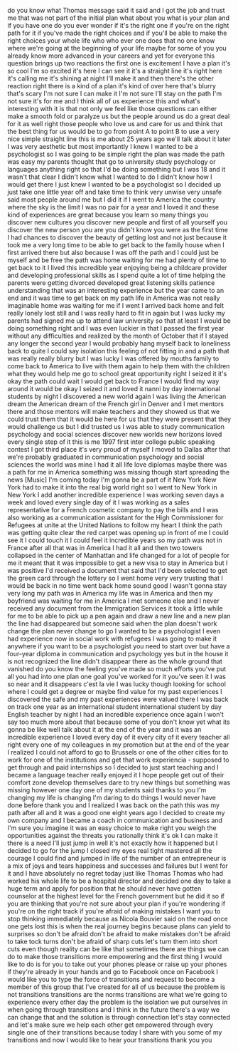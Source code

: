 
do you know what Thomas message said it
said and I got the job and trust me that
was not part of the initial plan what
about you what is your plan and if you
have one do you ever wonder if it&#39;s the
right one if you&#39;re on the right path
for it if you&#39;ve made the right choices
and if you&#39;ll be able to make the right
choices your whole life who who ever one
does that no one know where we&#39;re going
at the beginning of your life maybe for
some of you you already know more
advanced in your careers and yet for
everyone this question brings up two
reactions
the first one is excitement I have a
plan it&#39;s so cool I&#39;m so excited it&#39;s
here I can see it it&#39;s a straight line
it&#39;s right here it&#39;s calling me it&#39;s
shining at night I&#39;ll make it and then
there&#39;s the other reaction right there
is a kind of a plan it&#39;s kind of over
here that&#39;s blurry that&#39;s scary
I&#39;m not sure I can make it I&#39;m not sure
I&#39;ll stay on the path I&#39;m not sure it&#39;s
for me and I think all of us experience
this and what&#39;s interesting with it is
that not only we feel like those
questions can either make a smooth fold
or paralyze us but the people around us
do a great deal for it as well right
those people who love us and care for us
and think that the best thing for us
would be to go from point A to point B
to use a very nice simple straight line
this is me
about 25 years ago we&#39;ll talk about it
later
I was very aesthetic but most
importantly I knew I wanted to be a
psychologist so I was going to be simple
right the plan was made the path was
easy my parents thought that go to
university study psychology or languages
anything right so that I&#39;d be doing
something but I was 18 and it wasn&#39;t
that clear I didn&#39;t know what I wanted
to do I didn&#39;t know how I would get
there
I just knew I wanted to be a
psychologist so I decided up just take
one little year off and take time to
think very unwise very unsafe said most
people around me but I did it if I went
to America the country where the sky is
the limit
I was no pair for a year and I loved it
and these kind of experiences are great
because you learn so many things you
discover new cultures you discover new
people and first of all yourself you
discover the new person you are you
didn&#39;t know you were as the first time I
had chances to discover the beauty of
getting lost and not just because it
took me a very long time to be able to
get back to the family house when I
first arrived there but also because I
was off the path and I could just be
myself and be free the path was home
waiting for me had plenty of time to get
back to it
I lived this incredible year enjoying
being a childcare provider and
developing professional skills as I
spend quite a lot of time helping the
parents were getting divorced developed
great listening skills patience
understanding that was an interesting
experience but the year came to an end
and it was time to get back on my path
life in America was not really
imaginable home was waiting for me
if I went I arrived back home and felt
really lonely lost still and I was
really hard to fit in again but I was
lucky my parents had signed me up to
attend law university so that at least I
would be doing something right and I was
even luckier in that I passed the first
year without any difficulties and
realized by the month of October that if
I stayed any longer the second year I
would probably hang myself back to
loneliness back to quite I could say
isolation this feeling of not fitting in
and a path that was really really blurry
but I was lucky I was offered by mouths
family to come back to America to live
with them again
to help them with the children what they
would help me go to school great
opportunity right I seized it it&#39;s okay
the path could wait I would get back to
France I would find my way around it
would be okay I seized it and loved it
nanni by day international students by
night I discovered a new world again I
was living the American dream
the American dream of the French girl in
Denver and I met mentors there and those
mentors will make teachers and they
showed us that we could trust them that
it would be here for us that they were
present that they would challenge us but
I did trusted us I was able to study
communication psychology and social
sciences discover new worlds new
horizons loved every single step of it
this is me
1997 first inter college public speaking
contest I got third place
it&#39;s very proud of myself I moved to
Dallas after that
we&#39;re probably graduated in
communication psychology and social
sciences the world was mine I had it all
life love diplomas maybe there was a
path for me in America something was
missing though start spreading the news
[Music]
I&#39;m coming today I&#39;m gonna be a part of
it
New York New York had to make it into
the real big world right so I went to
New York in New York I add another
incredible experience
I was working seven days a week and
loved every single day of it I was
working as a sales representative for a
French cosmetic company to pay the bills
and I was also working as a
communication assistant for the High
Commissioner for Refugees at unite at
the United Nations to follow my heart I
think the path was getting quite clear
the red carpet was opening up in front
of me
I could see it I could touch it I could
feel it incredible years so my path was
not in France after all that was in
America I had it all and then two towers
collapsed in the center of Manhattan and
life changed for a lot of people for me
it meant that it was impossible to get a
new visa to stay in America but I was
positive I&#39;d received a document that
said that I&#39;d been selected to get the
green card through the lottery so I went
home very very trusting that I would be
back in no time
went back home sound good I wasn&#39;t gonna
stay very long my path was in America my
life was in America and then my
boyfriend was waiting for me in America
I met someone else
and I never received any document from
the Immigration Services it took a
little while for me to be able to pick
up a pen again and draw a new line and a
new plan the line had disappeared but
someone said when the plan doesn&#39;t work
change the plan never change to go I
wanted to be a psychologist
I even had experience now in social work
with refugees I was going to make it
anywhere if you want to be a
psychologist you need to start over
but have a four-year diploma in
communication and psychology yes but in
the house it is not recognized the line
didn&#39;t disappear there as the whole
ground that vanished do you know the
feeling you&#39;ve made so much efforts
you&#39;ve put all you had into one plan one
goal you&#39;ve worked for it you&#39;ve seen it
I was so near and it disappears c&#39;est la
vie
I was lucky though looking for school
where I could get a degree or maybe find
value for my past experiences I
discovered the safe and my past
experiences were valued there I was back
on track one year as an international
student international student by day
English teacher by night I had an
incredible experience once again I won&#39;t
say too much more about that because
some of you don&#39;t know yet what its
gonna be like well talk about it at the
end of the year and it was an incredible
experience I loved every day
of it every city of it every teacher all
right every one of my colleagues in my
promotion but at the end of the year I
realized I could not afford to go to
Brussels or one of the other cities for
to work for one of the institutions and
get that work experiencia - supposed to
get through and paid internships so I
decided to just start teaching and I
became a language teacher really enjoyed
it I hope people get out of their
comfort zone develop themselves
dare to try new things but something was
missing
however one day one of my students said
thanks to you I&#39;m changing my life is
changing I&#39;m daring to do things I would
never have done before thank you and I
realized I was back on the path this was
my path after all and it was a good one
eight years ago I decided to create my
own company and I became a coach in
communication and business and I&#39;m sure
you imagine it was an easy choice to
make right you weigh the opportunities
against the threats you rationally think
it&#39;s ok I can make it there is a need
I&#39;ll just jump in well it&#39;s not exactly
how it happened but I decided to go for
the jump I closed my eyes real tight
mastered all the courage I could find
and jumped in life of the number of an
entrepreneur is a mix of joys and tears
happiness and
successes and failures but I went for it
and I have absolutely no regret today
just like Thomas Thomas who had worked
his whole life to be a hospital director
and decided one day to take a huge term
and apply for position that he should
never have gotten counselor at the
highest level for the French government
but he did it so if you are thinking
that you&#39;re not sure about your plan if
you&#39;re wondering if you&#39;re on the right
track if you&#39;re afraid of making
mistakes I want you to stop thinking
immediately because as Nicola Bouvier
said on the road once one gets lost this
is when the real journey begins because
plans can yield to surprises so don&#39;t be
afraid don&#39;t be afraid to make mistakes
don&#39;t be afraid to take tock turns
don&#39;t be afraid of sharp cuts let&#39;s turn
them into short cuts
even though reality can be like that
sometimes there are things we can do to
make those transitions more empowering
and the first thing I would like to do
is for you to take out your phones
please or raise up your phones if
they&#39;re already in your hands and go to
Facebook
once on Facebook I would like you to
type the force of transitions and
request to become a member of this group
that I&#39;ve created for all of us because
the problem is not transitions
transitions are the norms transitions
are what we&#39;re going to experience every
other day the problem is the isolation
we put ourselves in when going through
transitions and I think in the future
there&#39;s a way we can change that and the
solution is through connection let&#39;s
stay connected and let&#39;s make sure we
help each other get empowered through
every single one of their transitions
because today I share with you some of
my transitions and now I would like to
hear your transitions thank you
you
